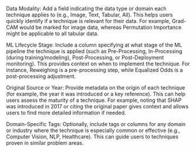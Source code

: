 Data Modality: Add a field indicating the data type or domain each technique applies to (e.g., Image, Text, Tabular, All). This helps users quickly identify if a technique is relevant for their data. For example, Grad-CAM would be marked for image data, whereas Permutation Importance might be applicable to all tabular data.

ML Lifecycle Stage: Include a column specifying at what stage of the ML pipeline the technique is applied (such as Pre-Processing, In-Processing (during training/modeling), Post-Processing, or Post-Deployment monitoring). This provides context on when to implement the technique. For instance, Reweighing is a pre-processing step, while Equalized Odds is a post-processing adjustment.

Original Source or Year: Provide metadata on the origin of each technique (for example, the year it was introduced or a key reference). This can help users assess the maturity of a technique. For example, noting that SHAP was introduced in 2017 or citing the original paper gives context and allows users to find more detailed information if needed.

Domain-Specific Tags: Optionally, include tags or columns for any domain or industry where the technique is especially common or effective (e.g., Computer Vision, NLP, Healthcare). This can guide users to techniques proven in similar problem areas.